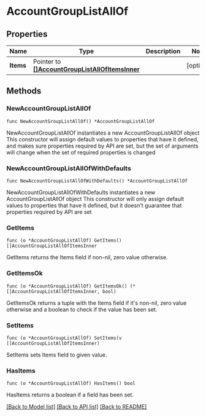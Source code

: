 # AccountGroupListAllOf

## Properties

Name | Type | Description | Notes
------------ | ------------- | ------------- | -------------
**Items** | Pointer to [**[]AccountGroupListAllOfItemsInner**](AccountGroupListAllOfItemsInner.md) |  | [optional] 

## Methods

### NewAccountGroupListAllOf

`func NewAccountGroupListAllOf() *AccountGroupListAllOf`

NewAccountGroupListAllOf instantiates a new AccountGroupListAllOf object
This constructor will assign default values to properties that have it defined,
and makes sure properties required by API are set, but the set of arguments
will change when the set of required properties is changed

### NewAccountGroupListAllOfWithDefaults

`func NewAccountGroupListAllOfWithDefaults() *AccountGroupListAllOf`

NewAccountGroupListAllOfWithDefaults instantiates a new AccountGroupListAllOf object
This constructor will only assign default values to properties that have it defined,
but it doesn't guarantee that properties required by API are set

### GetItems

`func (o *AccountGroupListAllOf) GetItems() []AccountGroupListAllOfItemsInner`

GetItems returns the Items field if non-nil, zero value otherwise.

### GetItemsOk

`func (o *AccountGroupListAllOf) GetItemsOk() (*[]AccountGroupListAllOfItemsInner, bool)`

GetItemsOk returns a tuple with the Items field if it's non-nil, zero value otherwise
and a boolean to check if the value has been set.

### SetItems

`func (o *AccountGroupListAllOf) SetItems(v []AccountGroupListAllOfItemsInner)`

SetItems sets Items field to given value.

### HasItems

`func (o *AccountGroupListAllOf) HasItems() bool`

HasItems returns a boolean if a field has been set.


[[Back to Model list]](../README.md#documentation-for-models) [[Back to API list]](../README.md#documentation-for-api-endpoints) [[Back to README]](../README.md)


